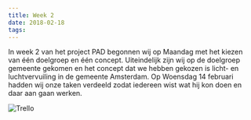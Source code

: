 ```yaml
---
title: Week 2
date: 2018-02-18
tags:
---
```


In week 2 van het project PAD begonnen wij op Maandag met het kiezen van één doelgroep en één concept. Uiteindelijk zijn wij op de doelgroep gemeente gekomen en het concept dat we hebben gekozen is licht- en luchtvervuiling in de gemeente Amsterdam. Op Woensdag 14 februari hadden wij onze taken verdeeld zodat iedereen wist wat hij kon doen en daar aan gaan werken.

![Trello](https://i.imgur.com/gykZnpl.png)
